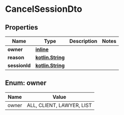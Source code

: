 # CancelSessionDto

## Properties
Name | Type | Description | Notes
------------ | ------------- | ------------- | -------------
**owner** | [**inline**](#OwnerEnum) |  | 
**reason** | [**kotlin.String**](.md) |  | 
**sessionId** | [**kotlin.String**](.md) |  | 

<a name="OwnerEnum"></a>
## Enum: owner
Name | Value
---- | -----
owner | ALL, CLIENT, LAWYER, LIST
